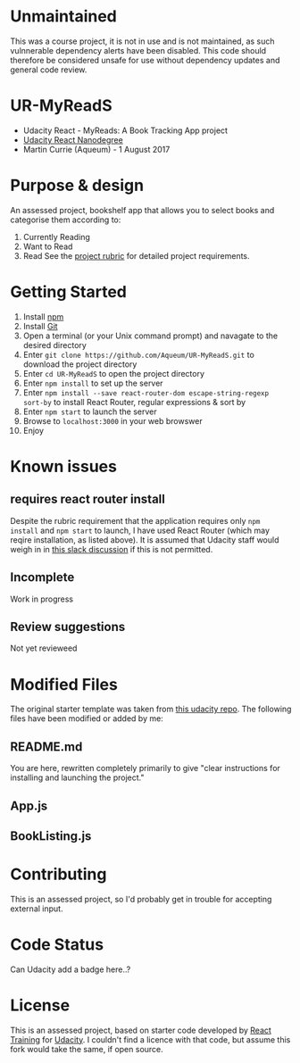 # Unmaintained

This was a course project, it is not in use and is not maintained, as such vulnnerable dependency alerts have been disabled.  This code should therefore be considered unsafe for use without dependency updates and general code review.


# UR-MyReadS
- Udacity React - MyReads: A Book Tracking App project
- [Udacity React Nanodegree](
https://www.udacity.com/course/react-nanodegree--nd019)
- Martin Currie (Aqueum) - 1 August 2017

# Purpose & design
An assessed project, bookshelf app that allows you to select books and categorise them according to:
1. Currently Reading
2. Want to Read
3. Read
See the [project rubric](https://review.udacity.com/#!/rubrics/918/view) for detailed project requirements.

# Getting Started
1. Install [npm](https://www.npmjs.com/get-npm)
2. Install [Git](https://git-scm.com/downloads)
3. Open a terminal (or your Unix command prompt) and navagate to the desired directory
4. Enter `git clone https://github.com/Aqueum/UR-MyReadS.git` to download the project directory
5. Enter `cd UR-MyReadS` to open the project directory
6. Enter `npm install` to set up the server
7. Enter `npm install --save react-router-dom escape-string-regexp sort-by` to install React Router, regular expressions & sort by
8. Enter `npm start` to launch the server
9. Browse to `localhost:3000` in your web browswer
10. Enjoy

# Known issues
## requires react router install
Despite the rubric requirement that the application requires only `npm install` and `npm start` to launch, I have used React Router (which may reqire installation, as listed above).  It is assumed that Udacity staff would weigh in in [this slack discussion](https://udacity-react.slack.com/archives/C5T2LCD53/p1503956702000051?thread_ts=1501879113.502743&cid=C5T2LCD53) if this is not permitted.

## Incomplete
Work in progress

## Review suggestions
Not yet revieweed

# Modified Files
The original starter template was taken from [this udacity repo](https://github.com/udacity/reactnd-project-myreads-starter).  The following files have been modified or added by me:

## README.md
You are here, rewritten completely primarily to give "clear instructions for installing and launching the project."

## App.js

## BookListing.js


# Contributing
This is an assessed project, so I'd probably get in trouble for accepting external input.

# Code Status
Can Udacity add a badge here..?

# License
This is an assessed project, based on starter code developed by [React Training](https://reacttraining.com) for [Udacity](https://www.udacity.com/).  I couldn't find a licence with that code, but assume this fork would take the same, if open source.
